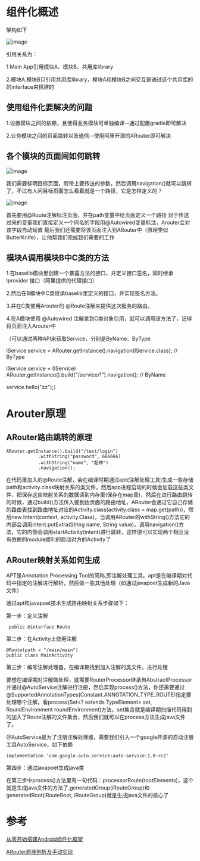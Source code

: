 # 组件化概述
架构如下

![image](https://img-blog.csdnimg.cn/20190518113654229.png "")

引用关系为：

1.Main App引用模块A、模块B、共用库library

2.模块A,模块B只引用共用库library，模块A和模块B之间交互是通过这个共用库的的interface来搭建的

## 使用组件化要解决的问题

1.设置模块之间的依赖，且使得业务模块可单独编译--通过配置gradle即可解决

2.业务模块之间的页面跳转以及通信--使用阿里开源的ARouter即可解决

## 各个模块的页面间如何跳转
![image](https://upload-images.jianshu.io/upload_images/4730487-ec1b0bdec8d25a94.png?imageMogr2/auto-orient/strip%7CimageView2/2/w/1000/format/webp "")

我们需要标明目标页面，附带上要传送的参数，然后调用navigation()就可以跳转了，不过有人问目标页面怎么看着就是一个路径，它是怎样定义的？

![image](https://upload-images.jianshu.io/upload_images/4730487-65706ddefb10d3d7.png?imageMogr2/auto-orient/strip%7CimageView2/2/w/614/format/webp "")

首先要用@Route注解标注页面，并在path变量中给页面定义一个路径
对于传送过来的变量我们直接定义一个同名的字段用@Autowired变量标注，Arouter会对该字段自动赋值
最后我们还需要将该页面注入到ARouter中（原理类似ButterKnife），让他帮我们完成我们需要的工作

## 模块A调用模块B中C类的方法
1.在baselib模块里创建一个暴露方法的接口，并定义接口签名，同时继承 Iprovider 接口（阿里提供的代理接口）

2.然后在B模块中C类继承baselib里定义的接口，并实现签名方法。

3.并在C类使用Arouter的 @Route注解来提供这次服务的路由。

4.在A模块使用 @Autowired 注解拿到C类对象引用，就可以调用该方法了，记得将页面注入Arouter中

（可以通过两种API来获取Service，分别是ByName、ByType

 IService service = ARouter.getInstance().navigation(IService.class);    //  ByType

 IService service = (IService) ARouter.getInstance().build("/service/1").navigation(); //  ByName

 service.hello("zz");）

# Arouter原理

## ARouter路由跳转的原理

```
ARouter.getInstance().build("/test/login")
            .withString("password", 666666)
            .withString("name", "超神")
            .navigation();
```

在代码里加入的@Route注解，会在编译时期通过apt(注解处理工具)生成一些存储path和activity.class映射关系的类文件，然后app进程启动的时候会加载这些类文件，把保存这些映射关系的数据读到内存里(保存在map里)，然后在进行路由跳转的时候，通过build()方法传入要到达页面的路由地址，ARouter会通过它自己存储的路由表找到路由地址对应的Activity.class(activity.class = map.get(path))，然后new Intent(context, activity.Class)，当调用ARouter的withString()方法它的内部会调用intent.putExtra(String name, String value)，调用navigation()方法，它的内部会调用startActivity(intent)进行跳转，这样便可以实现两个相互没有依赖的module顺利的启动对方的Activity了

## ARouter映射关系如何生成

APT是Annotation Processing Tool的简称,即注解处理工具。apt是在编译期对代码中指定的注解进行解析，然后做一些其他处理（如通过javapoet生成新的Java文件）

通过apt和javapoet技术生成路由映射关系步骤如下：

第一步：定义注解
```
 public @interface Route
 ```

第二步：在Activity上使用注解
```
@Route(path = "/main/main")
public class MainActivity 
```

第三步：编写注解处理器，在编译期找到加入注解的类文件，进行处理

要想在编译期对注解做处理，就需要RouterProcessor继承自AbstractProcessor并通过@AutoService注解进行注册，然后实现process()方法，你还需要通过@SupportedAnnotationTypes(Constant.ANNOTATION_TYPE_ROUTE)指定要处理哪个注解，看process(Set<? extends TypeElement> set, RoundEnvironment roundEnvironment)方法，set集合就是编译期扫描代码得到的加入了Route注解的文件集合，然后我们就可以在process方法生成java文件了。

@AutoService是为了注册注解处理器，需要我们引入一个google开源的自动注册工具AutoService，如下依赖

```
implementation 'com.google.auto.service:auto-service:1.0-rc2'
```

第四步：通过javapoet生成java类

在第三步中process()方法里有一句代码：processorRoute(rootElements)，这个就是生成java文件的方法了,generatedGroup(iRouteGroup)和generatedRoot(iRouteRoot, iRouteGroup)就是生成java文件的核心了



# 参考
[从零开始搭建Android组件化框架](https://www.jianshu.com/p/ba32488f9555)

[ARouter原理剖析及手动实现](https://www.jianshu.com/p/857aea5b54a8)
